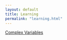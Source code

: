 ```yaml
---
layout: default
title: Learning
permalink: "learning.html"
---
```


[Complex Variables](/complex-variables/)